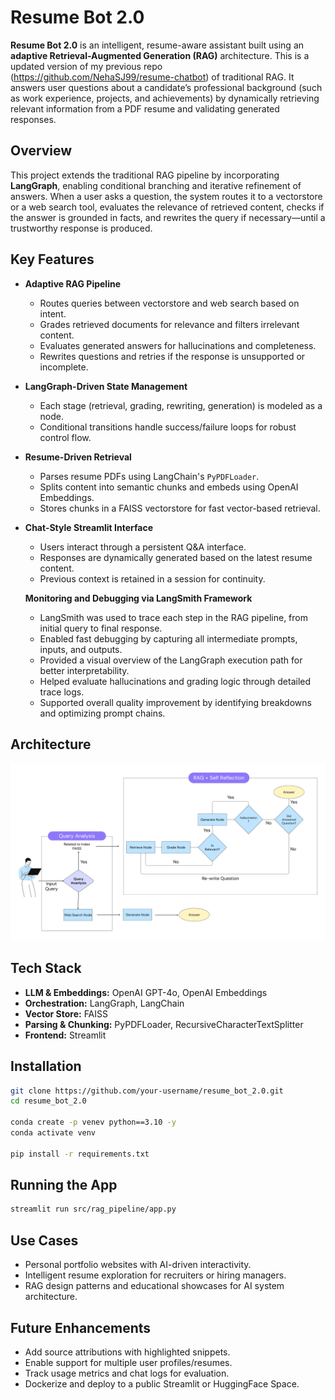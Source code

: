 # Resume Bot 2.0

**Resume Bot 2.0** is an intelligent, resume-aware assistant built using an **adaptive Retrieval-Augmented Generation (RAG)** architecture. This is a updated version of my previous repo (https://github.com/NehaSJ99/resume-chatbot) of traditional RAG. It answers user questions about a candidate’s professional background (such as work experience, projects, and achievements) by dynamically retrieving relevant information from a PDF resume and validating generated responses.

## Overview

This project extends the traditional RAG pipeline by incorporating **LangGraph**, enabling conditional branching and iterative refinement of answers. When a user asks a question, the system routes it to a vectorstore or a web search tool, evaluates the relevance of retrieved content, checks if the answer is grounded in facts, and rewrites the query if necessary—until a trustworthy response is produced.

## Key Features

- **Adaptive RAG Pipeline**
  - Routes queries between vectorstore and web search based on intent.
  - Grades retrieved documents for relevance and filters irrelevant content.
  - Evaluates generated answers for hallucinations and completeness.
  - Rewrites questions and retries if the response is unsupported or incomplete.

- **LangGraph-Driven State Management**
  - Each stage (retrieval, grading, rewriting, generation) is modeled as a node.
  - Conditional transitions handle success/failure loops for robust control flow.

- **Resume-Driven Retrieval**
  - Parses resume PDFs using LangChain's `PyPDFLoader`.
  - Splits content into semantic chunks and embeds using OpenAI Embeddings.
  - Stores chunks in a FAISS vectorstore for fast vector-based retrieval.

- **Chat-Style Streamlit Interface**
  - Users interact through a persistent Q&A interface.
  - Responses are dynamically generated based on the latest resume content.
  - Previous context is retained in a session for continuity.
 
   **Monitoring and Debugging via LangSmith Framework**
   - LangSmith was used to trace each step in the RAG pipeline, from initial query to final response.
   - Enabled fast debugging by capturing all intermediate prompts, inputs, and outputs.
   - Provided a visual overview of the LangGraph execution path for better interpretability.
   - Helped evaluate hallucinations and grading logic through detailed trace logs.
   - Supported overall quality improvement by identifying breakdowns and optimizing prompt chains.
    

## Architecture

![Architecture](image.png)

## Tech Stack

- **LLM & Embeddings:** OpenAI GPT-4o, OpenAI Embeddings
- **Orchestration:** LangGraph, LangChain
- **Vector Store:** FAISS
- **Parsing & Chunking:** PyPDFLoader, RecursiveCharacterTextSplitter
- **Frontend:** Streamlit

## Installation

```bash
git clone https://github.com/your-username/resume_bot_2.0.git
cd resume_bot_2.0

conda create -p venev python==3.10 -y
conda activate venv

pip install -r requirements.txt
```

## Running the App

```bash
streamlit run src/rag_pipeline/app.py
```

## Use Cases

- Personal portfolio websites with AI-driven interactivity.
- Intelligent resume exploration for recruiters or hiring managers.
- RAG design patterns and educational showcases for AI system architecture.

## Future Enhancements

- Add source attributions with highlighted snippets.
- Enable support for multiple user profiles/resumes.
- Track usage metrics and chat logs for evaluation.
- Dockerize and deploy to a public Streamlit or HuggingFace Space.
